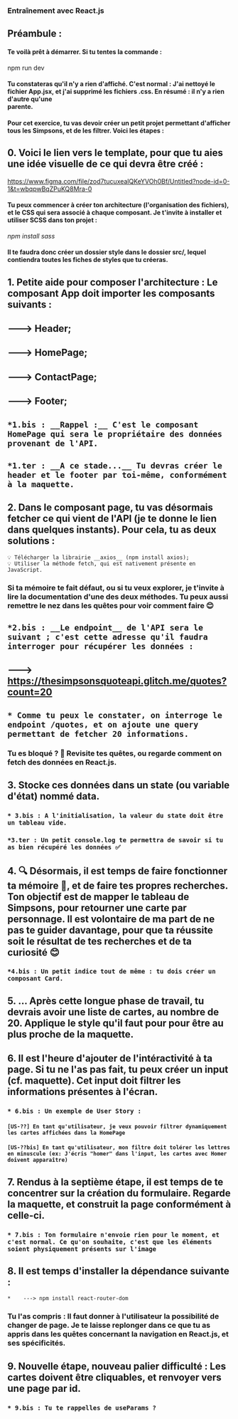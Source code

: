 ### Entraînement avec React.js


## __Préambule__ :
#### Te voilà prêt à démarrer. Si tu tentes la commande :

npm run dev

#### Tu constateras qu'il n'y a rien d'affiché. C'est normal : J'ai nettoyé le fichier App.jsx, et j'ai supprimé les fichiers .css. En résumé : il n'y a rien d'autre qu'une <div> parente.

#### Pour cet exercice, tu vas devoir créer un petit projet permettant d'afficher tous les Simpsons, et de les filtrer. Voici les étapes :

  ## 0. Voici le lien vers le template, pour que tu aies une idée visuelle de ce qui devra être créé :

  https://www.figma.com/file/zod7tucuxealQKeYVOh0Bf/Untitled?node-id=0-1&t=wbqpwBqZPuKQ8Mra-0
 
  #### Tu peux commencer à créer ton architecture (l'organisation des fichiers), et le CSS qui sera associé à chaque composant. Je t'invite à installer et utiliser SCSS dans ton projet :

  *npm install sass*

  #### Il te faudra donc créer un dossier style dans le dossier src/, lequel contiendra toutes les fiches de styles que tu créeras.

  ## 1. Petite aide pour composer l'architecture : Le composant App doit importer les composants suivants :
##    ---> Header;
##    ---> HomePage;
##    ---> ContactPage;
##    ---> Footer;

  ##  `*1.bis : __Rappel :__ C'est le composant HomePage qui sera le propriétaire des données provenant de l'API.`
  ## `*1.ter : __A ce stade...__ Tu devras créer le header et le footer par toi-même, conformément à la maquette.` 

  ## 2. Dans le composant page, tu vas désormais fetcher ce qui vient de l'API (je te donne le lien dans quelques instants). Pour cela, tu as deux solutions :
    💡 Télécharger la librairie __axios__ (npm install axios);
    💡 Utiliser la méthode fetch, qui est nativement présente en JavaScript.
  ### Si ta mémoire te fait défaut, ou si tu veux explorer, je t'invite à lire la documentation d'une des deux méthodes. Tu peux aussi remettre le nez dans les quêtes pour voir comment faire 😊

  ##  `*2.bis : __Le endpoint__ de l'API sera le suivant ; c'est cette adresse qu'il faudra interroger pour récupérer les données :`
##    ---> https://thesimpsonsquoteapi.glitch.me/quotes?count=20
  ## `* Comme tu peux le constater, on interroge le endpoint /quotes, et on ajoute une query permettant de fetcher 20 informations.`

  ### Tu es bloqué ? 🧐 Revisite tes quêtes, ou regarde comment on fetch des données en React.js.

  ## 3. Stocke ces données dans un state (ou variable d'état) nommé data.
  ###   `* 3.bis : A l'initialisation, la valeur du state doit être un tableau vide.`
  ###   `*3.ter : Un petit console.log te permettra de savoir si tu as bien récupéré les données ✅`

  ## 4. 🔍️ Désormais, il est temps de faire fonctionner ta mémoire 🧠, et de faire tes propres recherches. Ton objectif est de mapper le tableau de Simpsons, pour retourner une carte par personnage. Il est volontaire de ma part de ne pas te guider davantage, pour que ta réussite soit le résultat de tes recherches et de ta curiosité 😊
  ###   `*4.bis : Un petit indice tout de même : tu dois créer un composant Card.`

  ## 5. ... Après cette longue phase de travail, tu devrais avoir une liste de cartes, au nombre de 20. Applique le style qu'il faut pour pour être au plus proche de la maquette.

  ## 6. Il est l'heure d'ajouter de l'intéractivité à ta page. Si tu ne l'as pas fait, tu peux créer un input (cf. maquette). Cet input doit filtrer les informations présentes à l'écran.
  ### `* 6.bis : Un exemple de User Story :`
  #### `[US-??] En tant qu'utilisateur, je veux pouvoir filtrer dynamiquement les cartes affichées dans la HomePage`
  #### `[US-??bis] En tant qu'utilisateur, mon filtre doit tolérer les lettres en minuscule (ex: J'écris "homer" dans l'input, les cartes avec Homer doivent apparaître)`

  ## 7. Rendus à la septième étape, il est temps de te concentrer sur la création du formulaire. Regarde la maquette, et construit la page conformément à celle-ci.
  ### `* 7.bis : Ton formulaire n'envoie rien pour le moment, et c'est normal. Ce qu'on souhaite, c'est que les éléments soient physiquement présents sur l'image`

  ## 8. Il est temps d'installer la dépendance suivante :
  `*    ---> npm install react-router-dom`
  ### Tu l'as compris : Il faut donner à l'utilisateur la possibilité de changer de page. Je te laisse replonger dans ce que tu as appris dans les quêtes concernant la navigation en React.js, et ses spécificités.

  ## 9. Nouvelle étape, nouveau palier difficulté : Les cartes doivent être cliquables, et renvoyer vers une page par id.
  ### `* 9.bis : Tu te rappelles de useParams ?`